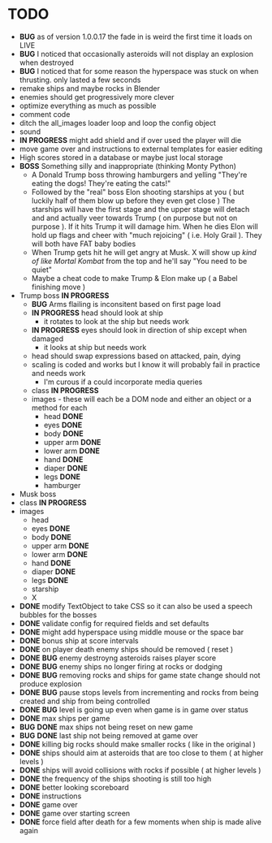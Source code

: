 # TODO 
- **BUG** as of version 1.0.0.17 the fade in is weird the first time it loads on LIVE
- **BUG** I noticed that occasionally asteroids will not display an explosion when destroyed
- **BUG** I noticed that for some reason the hyperspace was stuck on when thrusting. only lasted a few seconds
- remake ships and maybe rocks in Blender
- enemies should get progressively more clever
- optimize everything as much as possible
- comment code
- ditch the all_images loader loop and loop the config object
- sound
- **IN PROGRESS** might add shield and if over used the player will die
- move game over and instructions to external templates for easier editing
- High scores stored in a database or maybe just local storage
- **BOSS** Something silly and inappropriate (thinking Monty Python)
    - A Donald Trump boss throwing hamburgers and yelling "They're eating the dogs! They're eating the cats!"
    - Followed by the "real" boss Elon shooting starships at you ( but luckily half of them blow up before they even get close ) The starships will have the first stage and the upper stage will detach and and actually veer towards Trump ( on purpose but not on purpose ). If it hits Trump it will damage him. When he dies Elon will hold up flags and cheer with "much rejoicing" ( i.e. Holy Grail ). They will both have FAT baby bodies 
    - When Trump gets hit he will get angry at Musk. X will show up *kind of like Mortal Kombat* from the top and he'll say "You need to be quiet"
    - Maybe a cheat code to make Trump & Elon make up ( a Babel finishing move )
- Trump boss **IN PROGRESS** 
    - **BUG** Arms flailing is inconsitent based on first page load
    - **IN PROGRESS** head should look at ship
        - it rotates to look at the ship but needs work
    - **IN PROGRESS** eyes should look in direction of ship except when damaged
        - it looks at ship but needs work
    - head should swap expressions based on attacked, pain, dying
    - scaling is coded and works but I know it will probably fail in practice and needs work
        - I'm curous if a could incorporate media queries
    - class **IN PROGRESS**
    - images - these will each be a DOM node and either an object or a method for each
        - head **DONE**
        - eyes **DONE**
        - body **DONE**
        - upper arm **DONE**
        - lower arm **DONE**
        - hand **DONE**
        - diaper **DONE**
        - legs **DONE** 
        - hamburger
- Musk boss
- class **IN PROGRESS**
- images
    - head
    - eyes **DONE**
    - body **DONE**
    - upper arm **DONE**
    - lower arm **DONE**
    - hand **DONE**
    - diaper **DONE**
    - legs **DONE** 
    - starship
    - X
- **DONE** modify TextObject to take CSS so it can also be used a speech bubbles for the bosses
- **DONE** validate config for required fields and set defaults
- **DONE** might add hyperspace using middle mouse or the space bar
- **DONE** bonus ship at score intervals
- **DONE** on player death enemy ships should be removed ( reset )
- **DONE** **BUG** enemy destroyng asteroids raises player score
- **DONE** **BUG** enemy ships no longer firing at rocks or dodging
- **DONE** **BUG** removing rocks and ships for game state change should not produce explosion
- **DONE** **BUG** pause stops levels from incrementing and rocks from being created and ship from being controlled
- **DONE** **BUG** level is going up even when game is in game over status
- **DONE** max ships per game
- **BUG** **DONE** max ships not being reset on new game
- **BUG** **DONE** last ship not being removed at game over
- **DONE** killing big rocks should make smaller rocks ( like in the original ) 
- **DONE** ships should aim at asteroids that are too close to them ( at higher levels )
- **DONE** ships will avoid collisions with rocks if possible ( at higher levels )
- **DONE** the frequency of the ships shooting is still too high
- **DONE** better looking scoreboard
- **DONE** instructions
- **DONE** game over
- **DONE** game over starting screen
- **DONE** force field after death for a few moments when ship is made alive again